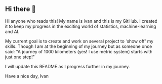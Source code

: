 ## Hi there 👋
Hi anyone who reads this! My name is Ivan and this is my GitHub. I created it to keep my progress in the exciting world of statistics, machine-learning and AI.

My current goal is to create and work on several project to 'show off' my skills. Though I am at the beginning of my journey but as someone once said: "A journey of 1000 kilometers (yes! I use metric system) starts with just one step!"

I will update this README as I progress further in my journey.

Have a nice day,
Ivan

<!--
**Robotic-Rim/Robotic-Rim** is a ✨ _special_ ✨ repository because its `README.md` (this file) appears on your GitHub profile.

Here are some ideas to get you started:

- 🔭 I’m currently working on ...
- 🌱 I’m currently learning ...
- 👯 I’m looking to collaborate on ...
- 🤔 I’m looking for help with ...
- 💬 Ask me about ...
- 📫 How to reach me: ...
- 😄 Pronouns: ...
- ⚡ Fun fact: ...
-->
